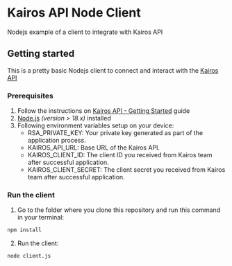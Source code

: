# Kairos API Node Client
Nodejs example of a client to integrate with Kairos API

## Getting started
This is a pretty basic Nodejs client to connect and interact with the [Kairos API](https://kairos-api.readme.io/)

### Prerequisites
1. Follow the instructions on [Kairos API - Getting Started](https://kairos-api.readme.io/reference/getting-started) guide
2. [Node.js](https://nodejs.org/en/) _(version > 18.x)_ installed
3. Following environment variables setup on your device:
    - RSA_PRIVATE_KEY: Your private key generated as part of the application process.
    - KAIROS_API_URL: Base URL of the Kairos API.
    - KAIROS_CLIENT_ID: The client ID you received from Kairos team after successful application.
    - KAIROS_CLIENT_SECRET: The client secret you received from Kairos team after successful application.

### Run the client
1. Go to the folder where you clone this repository and run this command in your terminal:
```bash
npm install
```
2. Run the client:
```bash
node client.js
```
